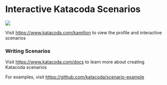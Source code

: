 # Interactive Katacoda Scenarios

[![](http://shields.katacoda.com/katacoda/kamilion/count.svg)](https://www.katacoda.com/kamilion "Get your profile on Katacoda.com")

Visit https://www.katacoda.com/kamilion to view the profile and interactive scenarios

### Writing Scenarios
Visit https://www.katacoda.com/docs to learn more about creating Katacoda scenarios

For examples, visit https://github.com/katacoda/scenario-example
